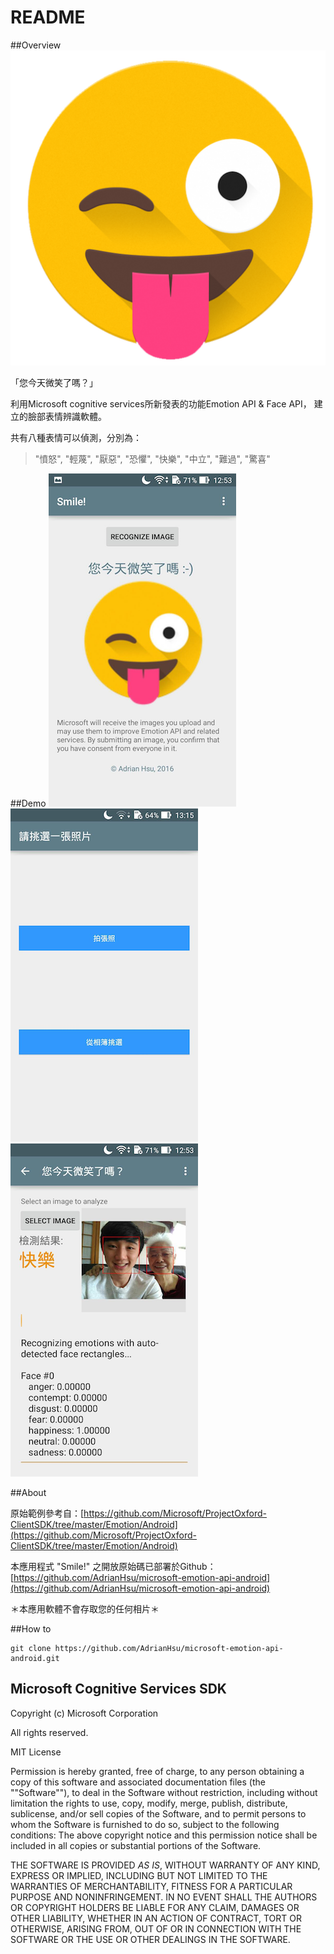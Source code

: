 # README

##Overview
![Alt Image Text](img/smile.png "")


「您今天微笑了嗎？」

利用Microsoft cognitive services所新發表的功能Emotion API & Face API，
建立的臉部表情辨識軟體。

共有八種表情可以偵測，分別為：
>"憤怒", "輕蔑", "厭惡", "恐懼", "快樂", "中立", "難過", "驚喜"

##Demo
![Alt Image Text](img/1.png "")
![Alt Image Text](img/2.png "")
![Alt Image Text](img/4.png "")

##About

原始範例參考自：[https://github.com/Microsoft/ProjectOxford-ClientSDK/tree/master/Emotion/Android](https://github.com/Microsoft/ProjectOxford-ClientSDK/tree/master/Emotion/Android)

本應用程式 "Smile!" 之開放原始碼已部署於Github：
[https://github.com/AdrianHsu/microsoft-emotion-api-android](https://github.com/AdrianHsu/microsoft-emotion-api-android)

＊本應用軟體不會存取您的任何相片＊

##How to

```
git clone https://github.com/AdrianHsu/microsoft-emotion-api-android.git
```


## Microsoft Cognitive Services SDK

Copyright (c) Microsoft Corporation

All rights reserved.


MIT License

Permission is hereby granted, free of charge, to any person obtaining a copy of this software and associated documentation files (the ""Software""), to deal in the Software without restriction, including without limitation the rights to use, copy, modify, merge, publish, distribute, sublicense, and/or sell copies of the Software, and to permit persons to whom the Software is furnished to do so, subject to the following conditions:
The above copyright notice and this permission notice shall be included in all copies or substantial portions of the Software.

THE SOFTWARE IS PROVIDED *AS IS*, WITHOUT WARRANTY OF ANY KIND, EXPRESS OR IMPLIED, INCLUDING BUT NOT LIMITED TO THE WARRANTIES OF MERCHANTABILITY, FITNESS FOR A PARTICULAR PURPOSE AND NONINFRINGEMENT. IN NO EVENT SHALL THE AUTHORS OR COPYRIGHT HOLDERS BE LIABLE FOR ANY CLAIM, DAMAGES OR OTHER LIABILITY, WHETHER IN AN ACTION OF CONTRACT, TORT OR OTHERWISE, ARISING FROM, OUT OF OR IN CONNECTION WITH THE SOFTWARE OR THE USE OR OTHER DEALINGS IN THE SOFTWARE.
